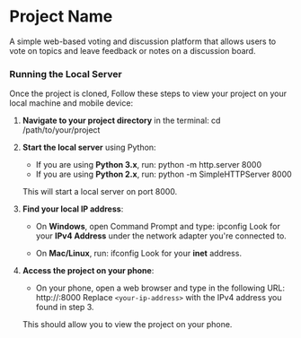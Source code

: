 # Project Name

A simple web-based voting and discussion platform that allows users to vote on topics and leave feedback or notes on a discussion board.

### Running the Local Server

Once the project is cloned, Follow these steps to view your project on your local machine and mobile device:

1. **Navigate to your project directory** in the terminal:
   cd /path/to/your/project

2. **Start the local server** using Python:
   - If you are using **Python 3.x**, run:
     python -m http.server 8000
   - If you are using **Python 2.x**, run:
     python -m SimpleHTTPServer 8000

   This will start a local server on port 8000.

3. **Find your local IP address**:
   - On **Windows**, open Command Prompt and type:
     ipconfig
     Look for your **IPv4 Address** under the network adapter you're connected to.

   - On **Mac/Linux**, run:
     ifconfig
     Look for your **inet** address.

4. **Access the project on your phone**:
   - On your phone, open a web browser and type in the following URL:
     http://<your-ip-address>:8000
     Replace `<your-ip-address>` with the IPv4 address you found in step 3.

   This should allow you to view the project on your phone.